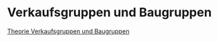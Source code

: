 # Verkaufsgruppen und Baugruppen

[Theorie Verkaufsgruppen und Baugruppen](assets/Theorie%20Verkaufsgruppen%20und%20Baugruppen.svg)